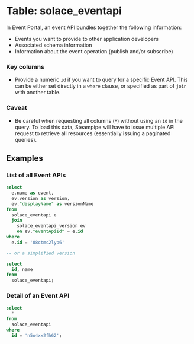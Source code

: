 # Table: solace_eventapi

In Event Portal, an event API bundles together the following information:

- Events you want to provide to other application developers
- Associated schema information
- Information about the event operation (publish and/or subscribe)


### Key columns
- Provide a numeric `id` if you want to query for a specific Event API. This can be either set directly in a `where` clause, or specified as part of `join` with another table.

### Caveat
- Be careful when requesting all columns (`*`) without using an `id` in the query. To load this data, Steampipe will have to issue multiple API request to retrieve all resources (essentially issuing a paginated queries).

## Examples

### List of all Event APIs

```sql
select
  e.name as event,
  ev.version as version,
  ev."displayName" as versionName
from
  solace_eventapi e
  join
    solace_eventapi_version ev
    on ev."eventApiId" = e.id
where 
  e.id = '08ctmc2lyp6'

-- or a simplified version

select
  id, name
from
  solace_eventapi;
```

### Detail of an Event API

```sql
select
  *
from
  solace_eventapi
where
  id = 'n5o4xx2fh62';
```
